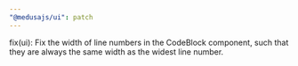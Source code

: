 ```yaml
---
"@medusajs/ui": patch
---
```


fix(ui): Fix the width of line numbers in the CodeBlock component, such that they are always the same width as the widest line number.
